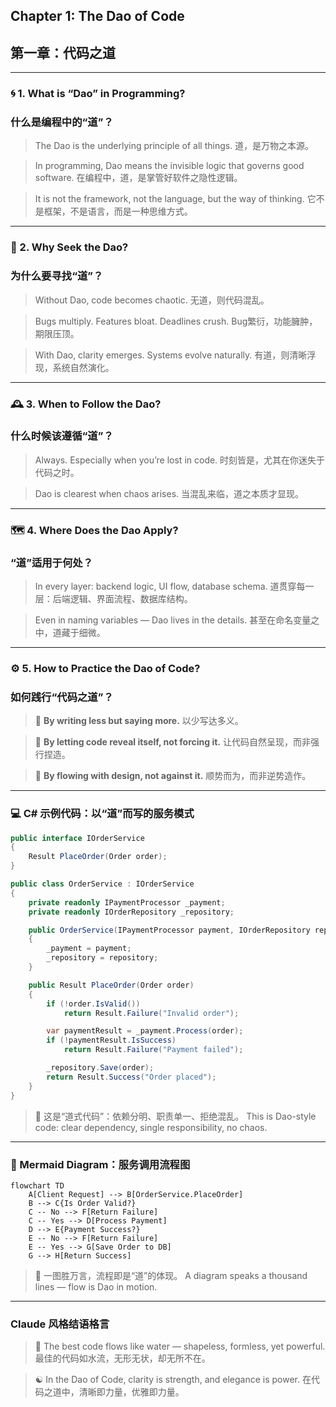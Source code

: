 ## Chapter 1: The Dao of Code

## 第一章：代码之道

---

### 🌀 1. What is “Dao” in Programming?

### 什么是编程中的“道”？

> The Dao is the underlying principle of all things.
> 道，是万物之本源。

> In programming, Dao means the invisible logic that governs good software.
> 在编程中，道，是掌管好软件之隐性逻辑。

> It is not the framework, not the language, but the way of thinking.
> 它不是框架，不是语言，而是一种思维方式。

---

### 🧠 2. Why Seek the Dao?

### 为什么要寻找“道”？

> Without Dao, code becomes chaotic.
> 无道，则代码混乱。

> Bugs multiply. Features bloat. Deadlines crush.
> Bug繁衍，功能臃肿，期限压顶。

> With Dao, clarity emerges. Systems evolve naturally.
> 有道，则清晰浮现，系统自然演化。

---

### 🕰️ 3. When to Follow the Dao?

### 什么时候该遵循“道”？

> Always. Especially when you’re lost in code.
> 时刻皆是，尤其在你迷失于代码之时。

> Dao is clearest when chaos arises.
> 当混乱来临，道之本质才显现。

---

### 🗺️ 4. Where Does the Dao Apply?

### “道”适用于何处？

> In every layer: backend logic, UI flow, database schema.
> 道贯穿每一层：后端逻辑、界面流程、数据库结构。

> Even in naming variables — Dao lives in the details.
> 甚至在命名变量之中，道藏于细微。

---

### ⚙️ 5. How to Practice the Dao of Code?

### 如何践行“代码之道”？

> 🧭 **By writing less but saying more.**
> 以少写达多义。

> 🔁 **By letting code reveal itself, not forcing it.**
> 让代码自然呈现，而非强行捏造。

> 🌿 **By flowing with design, not against it.**
> 顺势而为，而非逆势造作。

---

### 💻 C# 示例代码：以“道”而写的服务模式

```csharp
public interface IOrderService
{
    Result PlaceOrder(Order order);
}

public class OrderService : IOrderService
{
    private readonly IPaymentProcessor _payment;
    private readonly IOrderRepository _repository;

    public OrderService(IPaymentProcessor payment, IOrderRepository repository)
    {
        _payment = payment;
        _repository = repository;
    }

    public Result PlaceOrder(Order order)
    {
        if (!order.IsValid())
            return Result.Failure("Invalid order");

        var paymentResult = _payment.Process(order);
        if (!paymentResult.IsSuccess)
            return Result.Failure("Payment failed");

        _repository.Save(order);
        return Result.Success("Order placed");
    }
}
```

> 🧘 这是“道式代码”：依赖分明、职责单一、拒绝混乱。
> This is Dao-style code: clear dependency, single responsibility, no chaos.

---

### 🧩 Mermaid Diagram：服务调用流程图

```mermaid
flowchart TD
    A[Client Request] --> B[OrderService.PlaceOrder]
    B --> C{Is Order Valid?}
    C -- No --> F[Return Failure]
    C -- Yes --> D[Process Payment]
    D --> E{Payment Success?}
    E -- No --> F[Return Failure]
    E -- Yes --> G[Save Order to DB]
    G --> H[Return Success]
```

> 🧭 一图胜万言，流程即是“道”的体现。
> A diagram speaks a thousand lines — flow is Dao in motion.

---

### Claude 风格结语格言

> 🌌 The best code flows like water — shapeless, formless, yet powerful.
> 最佳的代码如水流，无形无状，却无所不在。

> ☯ In the Dao of Code, clarity is strength, and elegance is power.
> 在代码之道中，清晰即力量，优雅即力量。
